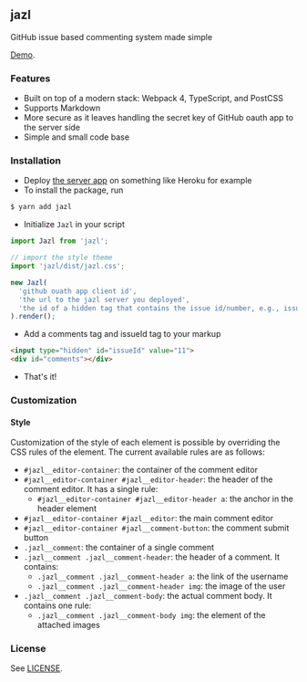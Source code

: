 jazl
---

GitHub issue based commenting system made simple

[Demo](https://aonemd.github.io/jazl).

### Features

- Built on top of a modern stack: Webpack 4, TypeScript, and PostCSS
- Supports Markdown
- More secure as it leaves handling the secret key of GitHub oauth app to the server side
- Simple and small code base

### Installation

- Deploy [the server app](https://github.com/aonemd/jazl-server) on something like Heroku for example
- To install the package, run
```sh
$ yarn add jazl
```

- Initialize `Jazl` in your script

```javascript
import Jazl from 'jazl';

// import the style theme
import 'jazl/dist/jazl.css';

new Jazl(
  'github ouath app client id',
  'the url to the jazl server you deployed',
  'the id of a hidden tag that contains the issue id/number, e.g., issueId'
).render();
  ```
- Add a comments tag and issueId tag to your markup

```html
<input type="hidden" id="issueId" value="11">
<div id="comments"></div>
```
- That's it!

### Customization

#### Style

Customization of the style of each element is possible by overriding the CSS
rules of the element. The current available rules are as follows:

- `#jazl__editor-container`: the container of the comment editor
- `#jazl__editor-container #jazl__editor-header`: the header of the comment editor. It has a single rule:
  * `#jazl__editor-container #jazl__editor-header a`: the anchor in the header element
- `#jazl__editor-container #jazl__editor`: the main comment editor
- `#jazl__editor-container #jazl__comment-button`: the comment submit button
- `.jazl__comment`: the container of a single comment
- `.jazl__comment .jazl__comment-header`: the header of a comment. It contains:
  * `.jazl__comment .jazl__comment-header a`: the link of the username
  * `.jazl__comment .jazl__comment-header img`: the image of the user
- `.jazl__comment .jazl__comment-body`: the actual comment body. It contains one rule:
  * `.jazl__comment .jazl__comment-body img`: the element of the attached images

### License

See [LICENSE](https://github.com/aonemd/jazl/blob/master/LICENSE).
